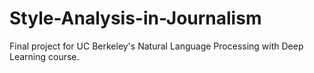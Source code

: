 # Style-Analysis-in-Journalism
Final project for UC Berkeley's Natural Language Processing with Deep Learning course.
